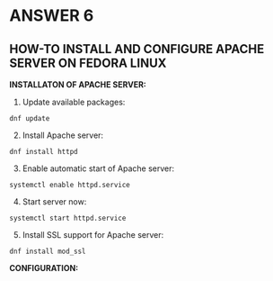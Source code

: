 
# ANSWER 6

## HOW-TO INSTALL AND CONFIGURE APACHE SERVER ON FEDORA LINUX

**INSTALLATON OF APACHE SERVER:**

1.	Update available packages: 
```
dnf update
```
2.	Install Apache server:
```
dnf install httpd
```
3.	Enable automatic start of Apache server:
```
systemctl enable httpd.service
```
4.	Start server now:
```
systemctl start httpd.service
```
5. 	Install SSL support for Apache server:
```
dnf install mod_ssl
```

**CONFIGURATION:**



